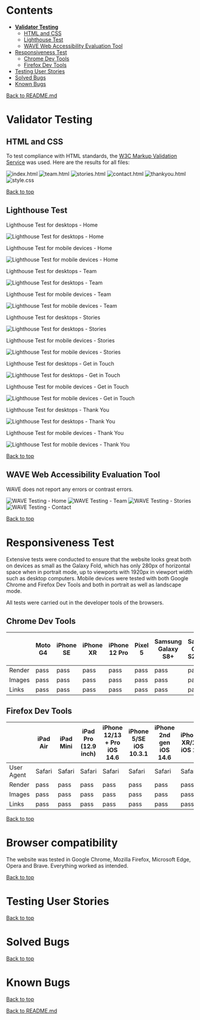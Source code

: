 # Contents

* [**Validator Testing**](#validator-testing)
  * [HTML and CSS](#html-and-css)
  * [Lighthouse Test](#lighthouse-test)
  * [WAVE Web Accessibility Evaluation Tool](#wave-web-accessibility-evaluation-tool)
* [Responsiveness Test](#responsiveness-test)
  * [Chrome Dev Tools](#chrome-dev-tools)
  * [Firefox Dev Tools](#firefox-dev-tools)
* [Testing User Stories](#testing-user-stories)
* [Solved Bugs](#solved-bugs)
* [Known Bugs](#known-bugs)

[Back to README.md](README.md)

# Validator Testing

## HTML and CSS

To test compliance with HTML standards, the [W3C Markup Validation Service](https://validator.w3.org/) was used. Here are the results for all files:

![index.html](/assets/documentation-images/code-validation-index.png)
![team.html](/assets/documentation-images/code-validation-team.png)
![stories.html](/assets/documentation-images/code-validation-stories.png)
![contact.html](/assets/documentation-images/code-validation-contact.png)
![thankyou.html](/assets/documentation-images/code-validation-thankyou.png)
![style.css](/assets/documentation-images/jigsaw-validation.png)

[Back to top](<#contents>)

## Lighthouse Test

Lighthouse Test for desktops - Home

![Lighthouse Test for desktops - Home](/assets/documentation-images/lighthouse-desktop-home.png)

Lighthouse Test for mobile devices - Home

![Lighthouse Test for mobile devices - Home](/assets/documentation-images/lighthouse-mobile-home.png)

Lighthouse Test for desktops - Team

![Lighthouse Test for desktops - Team](/assets/documentation-images/lighthouse-desktop-team.png)

Lighthouse Test for mobile devices - Team

![Lighthouse Test for mobile devices - Team](/assets/documentation-images/lighthouse-mobile-team.png)

Lighthouse Test for desktops - Stories

![Lighthouse Test for desktops - Stories](/assets/documentation-images/lighthouse-desktop-stories.png)

Lighthouse Test for mobile devices - Stories

![Lighthouse Test for mobile devices - Stories](/assets/documentation-images/lighthouse-mobile-stories.png)

Lighthouse Test for desktops - Get in Touch

![Lighthouse Test for desktops - Get in Touch](/assets/documentation-images/lighthouse-desktop-contact.png)

Lighthouse Test for mobile devices - Get in Touch

![Lighthouse Test for mobile devices - Get in Touch](/assets/documentation-images/lighthouse-mobile-contact.png)

Lighthouse Test for desktops - Thank You

![Lighthouse Test for desktops - Thank You](/assets/documentation-images/lighthouse-desktop-thankyou.png)

Lighthouse Test for mobile devices - Thank You

![Lighthouse Test for mobile devices - Thank You](/assets/documentation-images/lighthouse-mobile-thankyou.png)

[Back to top](<#contents>)

## WAVE Web Accessibility Evaluation Tool

WAVE does not report any errors or contrast errors.

![WAVE Testing - Home](/assets/documentation-images/WAVE-home.png)
![WAVE Testing - Team](/assets/documentation-images/WAVE-team.png)
![WAVE Testing - Stories](/assets/documentation-images/WAVE-stories.png)
![WAVE Testing - Contact](/assets/documentation-images/WAVE-contact.png)

[Back to top](<#contents>)

# Responsiveness Test

Extensive tests were conducted to ensure that the website looks great both on devices as small as the Galaxy Fold, which has only 280px of horizontal space when in portrait mode, up to viewports with 1920px in viewport width such as desktop computers. Mobile devices were tested with both Google Chrome and Firefox Dev Tools and both in portrait as well as landscape mode.

All tests were carried out in the developer tools of the browsers.

## Chrome Dev Tools

|| Moto G4 | iPhone SE | iPhone XR | iPhone 12 Pro | Pixel 5 | Samsung Galaxy S8+ | Samsung Galaxy S20 Ultra | iPad Air | iPad Mini | iPad Pro (12.9 inch) | Surface Pro 7 | Surface Duo | Galaxy Fold | Nest Hub | Nest Hub Max | Pixel 2 XL | Laptops (1366x768) | Desktops (1920x1080px) |
| --- | --- | --- | --- | --- | --- | --- | --- | --- | --- | --- | --- | --- | --- | --- | --- | --- | --- | --- |
| Render | pass | pass | pass | pass | pass | pass | pass | pass | pass | pass | pass | pass | pass | pass | pass | pass | pass | pass |
| Images | pass | pass | pass | pass | pass | pass | pass | pass | pass | pass | pass | pass | pass | pass | pass | pass | pass | pass |
| Links | pass | pass | pass | pass | pass | pass | pass | pass | pass | pass | pass | pass | pass | pass | pass | pass | pass | pass |

## Firefox Dev Tools

|| iPad Air | iPad Mini | iPad Pro (12.9 inch) | iPhone 12/13 + Pro iOS 14.6 | iPhone 5/SE iOS 10.3.1 | iPhone 2nd gen iOS 14.6 | iPhone XR/11 iOS 12 | Microsoft Lumia 550 | Microsoft Lumia 950 | Laptops (1366x768) | Desktops (1920x1080px)
| --- | --- | --- | --- | --- | --- | --- | --- | --- | --- | --- | --- |
| User Agent | Safari | Safari | Safari | Safari | Safari | Safari | Safari | Edge | Edge | Firefox | Firefox |
| Render | pass | pass | pass | pass | pass | pass | pass | pass | pass | pass | pass |
| Images | pass | pass | pass | pass | pass | pass | pass | pass | pass | pass | pass |
| Links | pass | pass | pass | pass | pass | pass | pass | pass | pass | pass | pass |

[Back to top](<#contents>)

# Browser compatibility

The website was tested in Google Chrome, Mozilla Firefox, Microsoft Edge, Opera and Brave. Everything worked as intended.

[Back to top](<#contents>)

# Testing User Stories



[Back to top](<#contents>)

# Solved Bugs



[Back to top](<#contents>)

# Known Bugs



[Back to top](<#contents>)

[Back to README.md](README.md)